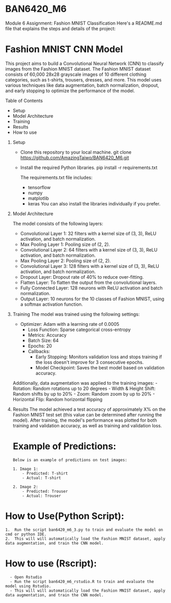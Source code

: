 # BAN6420_M6
Module 6 Assignment: Fashion MNIST Classification
Here's a README.md file that explains the steps and details of the project:


# Fashion MNIST CNN Model
This project aims to build a Convolutional Neural Network (CNN) to classify images from the Fashion MNIST dataset. The Fashion MNIST dataset consists of 60,000 28x28 grayscale images of 10 different clothing categories, such as t-shirts, trousers, dresses, and more. This model uses various techniques like data augmentation, batch normalization, dropout, and early stopping to optimize the performance of the model.

 Table of Contents
  - Setup
  - Model Architecture
  - Training
  - Results
  - How to use


 1. Setup
     - Clone this repository to your local machine.
        git clone https://github.com/AmazingTaiwo/BAN6420_M6.git
     - Install the required Python libraries.
        pip install -r requirements.txt
   
        The requirements.txt file includes:
        - tensorflow
        - numpy
        - matplotlib
        - keras
     You can also install the libraries individually if you prefer.

3.  Model Architecture

    The model consists of the following layers:
    - Convolutional Layer 1: 32 filters with a kernel size of (3, 3), ReLU activation, and batch normalization.
    - Max Pooling Layer 1: Pooling size of (2, 2).
    - Convolutional Layer 2: 64 filters with a kernel size of (3, 3), ReLU activation, and batch normalization.
    - Max Pooling Layer 2: Pooling size of (2, 2).
    - Convolutional Layer 3: 128 filters with a kernel size of (3, 3), ReLU activation, and batch normalization.
    - Dropout Layer: Dropout rate of 40% to reduce over-fitting.
    - Flatten Layer: To flatten the output from the convolutional layers.
    - Fully Connected Layer: 128 neurons with ReLU activation and batch normalization.
    - Output Layer: 10 neurons for the 10 classes of Fashion MNIST, using a softmax activation function.

4.  Training
   The model was trained using the following settings:
     - Optimizer: Adam with a learning rate of 0.0005
        - Loss Function: Sparse categorical cross-entropy
        - Metrics: Accuracy
        - Batch Size: 64
        - Epochs: 20
        - Callbacks:
            - Early Stopping: Monitors validation loss and stops training if the loss doesn't improve for 3 consecutive epochs.
            - Model Checkpoint: Saves the best model based on validation accuracy.

    Additionally, data augmentation was applied to the training images:
        - Rotation: Random rotations up to 20 degrees
        - Width & Height Shift: Random shifts by up to 20%
        - Zoom: Random zoom by up to 20%
        - Horizontal Flip: Random horizontal flipping

6.  Results
        The model achieved a test accuracy of approximately X% on the Fashion MNIST test set (this value can be determined after running the model). After training, the model's performance was plotted for both training and validation accuracy, as well as training and validation loss.

    # Example of Predictions:
        Below is an example of predictions on test images:

        1. Image 1:
            - Predicted: T-shirt
            - Actual: T-shirt

        2. Image 2:
            - Predicted: Trouser
            - Actual: Trouser

# How to Use(Python Script):
    1.  Run the script ban6420_m6_3.py to train and evaluate the model on cmd or python IDE.
    2.  This will will automatically load the Fashion MNIST dataset, apply data augmentation, and train the CNN model.
# How to use (Rscript):
      - Open Rstudio
      - Run the script ban6420_m6_rstudio.R to train and evaluate the model using Rstudio.
      - This will will automatically load the Fashion MNIST dataset, apply data augmentation, and train the CNN model.
